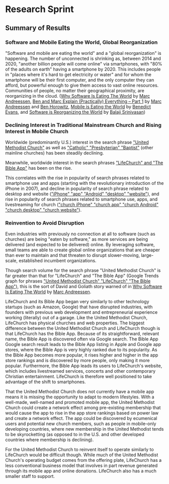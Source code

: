 # Research Sprint

## Summary of Results

### Software and Mobile Eating the World, Global Reorganization 

"Software and mobile are eating the world" and a "global reorganization" is happening. The number of unconnected is shrinking as, between 2014 and 2020, "another billion people will come online" via smartphones, with "80% of the adults on earth" having a smartphone by 2020. This includes people in "places where it's hard to get electricity or water" and for whom the smartphone will be their first computer, and the only computer they can afford, but powerful enough to give them access to vast online resources. Communities of people, no matter their geographical proximity, are reorganizing in the cloud. ([Why Software Is Eating The World](http://online.wsj.com/article/SB10001424053111903480904576512250915629460.html) by [Marc Andreessen](https://twitter.com/pmarca), [Ben and Marc Explain (Practically) Everything – Part 1](http://a16z.com/2014/08/25/a16z-podcast-ben-and-marc-explain-practically-everything-part-1) by [Marc Andreessen](https://twitter.com/pmarca) and [Ben Horowitz](https://twitter.com/bhorowitz), [Mobile is Eating the World](http://a16z.com/2014/10/28/mobile-is-eating-the-world) by [Benedict Evans](https://twitter.com/BenedictEvans), and [Software is Reorganizing the World](http://www.wired.com/2013/11/software-is-reorganizing-the-world-and-cloud-formations-could-lead-to-physical-nations) by [Balaji Srinivasan](https://twitter.com/balajis)) 

### Declining Interest in Traditional Mainstream Church and Rising Interest in Mobile Church

Worldwide (predominantly U.S.) interest in the search phrase ["United Methodist Church"](http://www.google.com/trends/explore#q=United%20Methodist%20Church) as well as ["Catholic" "Presbyterian" "Baptist"](http://www.google.com/trends/explore#q=United%20Methodist%2C%20Catholic%2C%20Presbyterian%2C%20Baptist&cmpt=q&tz=) (other mainline churches) has been steadily declining.

Meanwhile, worldwide interest in the search phrases ["LifeChurch" and "The Bible App"](http://www.google.com/trends/explore#q=LifeChurch%2C%20The%20Bible%20App) has been on the rise. 

This correlates with the rise in popularity of search phrases related to smartphone use and apps (starting with the revolutionary introduction of the iPhone in 2007), and decline in popularity of search phrase related to desktop and website (["iPhone" "app" "Android" "desktop" "website"](http://www.google.com/trends/explore#q=iPhone%2C%20app%2C%20Android%2C%20desktop%2C%20website&cmpt=q&tz=)), and rise in popularity of search phrases related to smartphone use, apps, and livestreaming for church (["church iPhone" "church app" "church Android" "church desktop" "church website"](http://www.google.com/trends/explore#q=church%20iPhone%2C%20church%20app%2C%20church%20Android%2C%20church%20livestream&cmpt=q&tz=)). 

### Reinvention to Avoid Disruption

Even industries with previously no connection at all to software (such as churches) are being "eaten by software," as more services are being delivered (and expected to be delivered) online. By leveraging software, small teams are able to create global online organizations that are cheaper than ever to maintain and that threaten to disrupt slower-moving, large-scale, established incumbent organizations. 

Though search volume for the search phrase "United Methodist Church" is far greater than that for "LifeChurch" and "The Bible App" (Google Trends graph for phrases ["United Methodist Church" "LifeChurch" "The Bible App"](http://www.google.com/trends/explore#q=United%20Methodist%20Church%2C%20LifeChurch%2C%20The%20Bible%20App)), this is the sort of David and Goliath story warned of in [Why Software Is Eating The World](http://online.wsj.com/article/SB10001424053111903480904576512250915629460.html) by [Marc Andreessen](https://twitter.com/pmarca). 

LifeChurch and its Bible App began very similarly to other technology startups (such as Amazon, Google) that have disrupted industries, with founders with previous web development and entrepreneurial experience working (literally) out of a garage. Like the United Methodist Church, LifeChurch has physical churches and web properties. The biggest difference between the United Methodist Church and LifeChurch though is that LifeChurch has the Bible App. Because of its straightforward, relevant name, the Bible App is discovered often via Google search. The Bible App Google search result leads to the Bible App listing in Apple and Google app stores, where the Bible App is very highly ranked due to its popularity. As the Bible App becomes more popular, it rises higher and higher in the app store rankings and is discovered by more people, only making it more popular. Furthermore, the Bible App leads its users to LifeChurch's website, which includes livestreamed services, concerts and other contemporary Christian entertainment. LifeChurch is therefore well positioned to take advantage of the shift to smartphones. 

That the United Methodist Church does not currently have a mobile app means it is missing the opportunity to adapt to modern lifestyles. With a well-made, well-named and promoted mobile app, the United Methodist Church could create a network effect among pre-existing membership that would cause the app to rise in the app store rankings based on power law and create a network effect. The app could be discovered by ecumenical users and potential new church members, such as people in mobile-only developing countries, where new membership in the United Methodist tends to be skyrocketting (as opposed to in the U.S. and other developed countries where membership is declining).  

For the United Methodist Church to reinvent itself to operate similarly to LifeChurch would be difficult though. While much of the United Methodist Church's operating budget comes from the offering plate, LifeChurch has a less conventional business model that involves in part revenue generated through its mobile app and online donations. LifeChurch also has a much smaller staff to support. 


